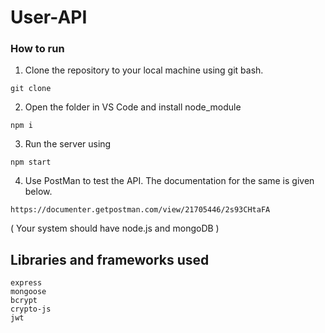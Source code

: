 # User-API

### How to run
1. Clone the repository to your local machine using git bash.
<pre><code>git clone 
</code></pre>

2. Open the folder in VS Code and install node_module
<pre><code>npm i
</code></pre>

3. Run the server using 
<pre><code>npm start
</code></pre>

4. Use PostMan to test the API. The documentation for the same is given below.
<pre><code>https://documenter.getpostman.com/view/21705446/2s93CHtaFA
</code></pre>

( Your system should have node.js and mongoDB ) 

## Libraries and frameworks used
<pre><code>express
mongoose
bcrypt
crypto-js
jwt
</code></pre>
